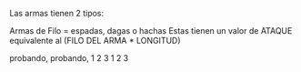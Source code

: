 <!-- Armas -->
Las armas tienen 2 tipos:

Armas de Filo = espadas, dagas o hachas             Estas tienen un valor de ATAQUE equivalente al (FILO DEL ARMA * LONGITUD)
<!-- (La longitud de las armas de filo se mide en centímetros y su filo es un número entre 0 y 1.) -->

probando, probando, 1 2 3 1 2 3